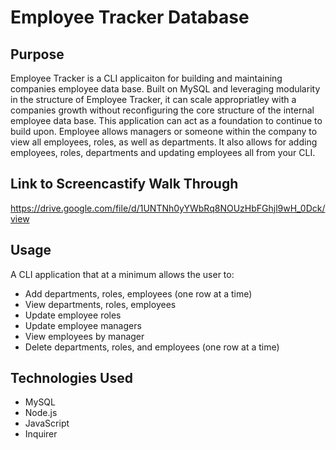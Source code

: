 # Employee Tracker Database

## Purpose
Employee Tracker is a CLI applicaiton for building and maintaining companies employee data base. Built on MySQL and leveraging modularity in the structure of Employee Tracker, it can scale appropriatley with a companies growth without reconfiguring the core structure of the internal employee data base. This application can act as a foundation to continue to build upon. Employee allows managers or someone within the company to view all employees, roles, as well as departments. It also allows for adding employees, roles, departments and updating employees all from your CLI.

## Link to Screencastify Walk Through
https://drive.google.com/file/d/1UNTNh0yYWbRq8NOUzHbFGhjl9wH_0Dck/view

## Usage
A CLI application that at a minimum allows the user to:

* Add departments, roles, employees (one row at a time)
* View departments, roles, employees
* Update employee roles
* Update employee managers
* View employees by manager
* Delete departments, roles, and employees (one row at a time)

## Technologies Used 
* MySQL
* Node.js
* JavaScript
* Inquirer 

